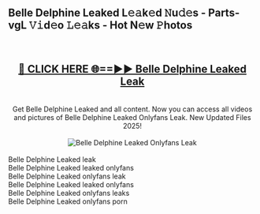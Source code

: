 <h2>Belle Delphine Leaked L𝚎𝚊k𝚎d 𝙽u𝚍𝚎s - Parts-vgL 𝚅𝚒d𝚎o 𝙻𝚎𝚊ks - Hot N𝚎w 𝙿hotos </h2>
<br>
<div align="center">
<h2><a href="https://213.232.235.80/live/video.php?q=belle-delphine-leaked" rel="nofollow">🔴 CLICK HERE 🌐==►► Belle Delphine Leaked Leak</a></h2>
<br>
Get Belle Delphine Leaked and all content. Now you can access all videos and pictures of Belle Delphine Leaked Onlyfans Leak. New Updated Files 2025!
<br>
<br>
<a href="https://213.232.235.80/live/video.php?q=belle-delphine-leaked" rel="nofollow" data-target="animated-image.originalLink"><img src="https://i.imgur.com/1EjSzPs.png" alt="Belle Delphine Leaked Onlyfans Leak" style="max-width: 100%; display: inline-block;" data-target="animated-image.originalImage"></a>
</div>
<br>
Belle Delphine Leaked leak<br>
Belle Delphine Leaked leaked onlyfans<br>
Belle Delphine Leaked onlyfans leak<br>
Belle Delphine Leaked leaked onlyfans<br>
Belle Delphine Leaked onlyfans leaks<br>
Belle Delphine Leaked onlyfans porn
